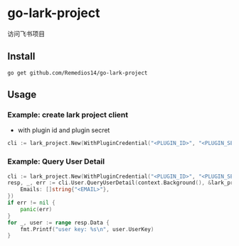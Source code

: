 # go-lark-project

访问飞书项目

## Install

```shell
go get github.com/Remedios14/go-lark-project
```

## Usage

### Example: create lark project client

- with plugin id and plugin secret

```go
cli := lark_project.New(WithPluginCredential("<PLUGIN_ID>", "<PLUGIN_SECRET>"))
```

### Example: Query User Detail

```go
cli := lark_project.New(WithPluginCredential("<PLUGIN_ID>", "<PLUGIN_SECRET>"))
resp, _, err := cli.User.QueryUserDetail(context.Background(), &lark_project.QueryUserDetailReq{
    Emails: []string{"<EMAIL>"},
})
if err != nil {
    panic(err)
}
for _, user := range resp.Data {
    fmt.Printf("user key: %s\n", user.UserKey)
}
```
